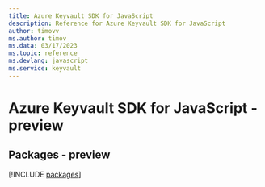 ```yaml
---
title: Azure Keyvault SDK for JavaScript
description: Reference for Azure Keyvault SDK for JavaScript
author: timovv
ms.author: timov
ms.data: 03/17/2023
ms.topic: reference
ms.devlang: javascript
ms.service: keyvault
---
```

# Azure Keyvault SDK for JavaScript - preview
## Packages - preview
[!INCLUDE [packages](keyvault-index.md)]